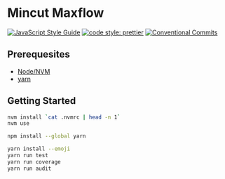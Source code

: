 # Mincut Maxflow

[![JavaScript Style Guide](https://img.shields.io/badge/code_style-standard-brightgreen.svg?style=flat-square)](https://standardjs.com)
[![code style: prettier](https://img.shields.io/badge/code_style-prettier-ff69b4.svg?style=flat-square)](https://github.com/prettier/prettier)
[![Conventional Commits](https://img.shields.io/badge/Conventional%20Commits-1.0.0-yellow.svg?style=flat-square)](https://conventionalcommits.org)

## Prerequesites

- [Node/NVM](https://github.com/nvm-sh/nvm)
- [yarn](https://yarnpkg.com)

## Getting Started

```bash
nvm install `cat .nvmrc | head -n 1`
nvm use

npm install --global yarn

yarn install --emoji
yarn run test
yarn run coverage
yarn run audit
```
